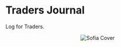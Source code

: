# Traders Journal

Log for Traders.
<p align="center">

  <img src="https://github.com/abhi123vj/traders_journal/blob/main/assets/cover.jpg" alt="Sofia Cover" />

</p>
